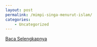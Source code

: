 ```yaml
---
layout: post
permalink: /mimpi-singa-menurut-islam/
categories:
    - Uncategorized
---
```


[Baca Selengkapnya](/08)